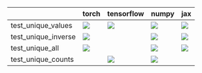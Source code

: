|                     | torch                                                                                                                                                                              | tensorflow                                                                                                                                                                         | numpy                                                                                                                                                                              | jax                                                                                                                                                                                |
|:--------------------|:-----------------------------------------------------------------------------------------------------------------------------------------------------------------------------------|:-----------------------------------------------------------------------------------------------------------------------------------------------------------------------------------|:-----------------------------------------------------------------------------------------------------------------------------------------------------------------------------------|:-----------------------------------------------------------------------------------------------------------------------------------------------------------------------------------|
| test_unique_values  | <a href="https://github.com/unifyai/ivy/actions/runs/3682196715/jobs/6229629369" rel="noopener noreferrer" target="_blank"><img src=https://img.shields.io/badge/-failure-red></a> | <a href="https://github.com/unifyai/ivy/actions/runs/3682196715/jobs/6229634489" rel="noopener noreferrer" target="_blank"><img src=https://img.shields.io/badge/-failure-red></a> | <a href="https://github.com/unifyai/ivy/actions/runs/3682196715/jobs/6229633290" rel="noopener noreferrer" target="_blank"><img src=https://img.shields.io/badge/-failure-red></a> | <a href="https://github.com/unifyai/ivy/actions/runs/3682196715/jobs/6229635469" rel="noopener noreferrer" target="_blank"><img src=https://img.shields.io/badge/-failure-red></a> |
| test_unique_inverse | <a href="https://github.com/unifyai/ivy/actions/runs/3682196715/jobs/6229635351" rel="noopener noreferrer" target="_blank"><img src=https://img.shields.io/badge/-failure-red></a> |                                                                                                                                                                                    | <a href="https://github.com/unifyai/ivy/actions/runs/3682196715/jobs/6229628110" rel="noopener noreferrer" target="_blank"><img src=https://img.shields.io/badge/-failure-red></a> | <a href="https://github.com/unifyai/ivy/actions/runs/3682196715/jobs/6229634489" rel="noopener noreferrer" target="_blank"><img src=https://img.shields.io/badge/-failure-red></a> |
| test_unique_all     | <a href="https://github.com/unifyai/ivy/actions/runs/3682196715/jobs/6229635469" rel="noopener noreferrer" target="_blank"><img src=https://img.shields.io/badge/-failure-red></a> |                                                                                                                                                                                    | <a href="https://github.com/unifyai/ivy/actions/runs/3682196715/jobs/6229627136" rel="noopener noreferrer" target="_blank"><img src=https://img.shields.io/badge/-failure-red></a> | <a href="https://github.com/unifyai/ivy/actions/runs/3682196715/jobs/6229633753" rel="noopener noreferrer" target="_blank"><img src=https://img.shields.io/badge/-failure-red></a> |
| test_unique_counts  |                                                                                                                                                                                    | <a href="https://github.com/unifyai/ivy/actions/runs/3679523749/jobs/6224123932" rel="noopener noreferrer" target="_blank"><img src=https://img.shields.io/badge/-failure-red></a> | <a href="https://github.com/unifyai/ivy/actions/runs/3682196715/jobs/6229627893" rel="noopener noreferrer" target="_blank"><img src=https://img.shields.io/badge/-failure-red></a> |                                                                                                                                                                                    |